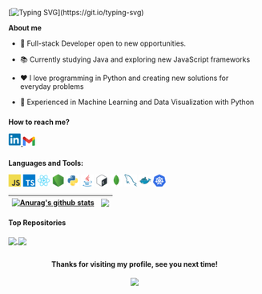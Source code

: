 [![Typing SVG](https://readme-typing-svg.demolab.com?font=Fira+Code&pause=1000&color=58A6FF&width=435&lines=Hi+there%2C+I'm+Jo%C3%A3o+Victor%F0%9F%91%8B%F0%9F%8F%BC;Welcome+to+my+Github+Profile!)](https://git.io/typing-svg)

**About me**

- 💼 Full-stack Developer open to new opportunities.

- 📚 Currently studying Java and exploring new JavaScript frameworks

- ❤️ I love programming in Python and creating new solutions for everyday problems

- 🤖 Experienced in Machine Learning and Data Visualization with Python

###

**How to reach me?**

<a href="https://www.linkedin.com/in/joao-victor-ferreira-da-silva/">
  <code><img src="./resources/linkedin-original.svg" height="25"/></code>
</a>
<a href="mailto:jvictorfsilva@gmail.com">
  <code><img src="./resources/gmail-original.svg" height="18"/></code>
</a>

###

**Languages and Tools:**

<code><img height="25" src="./resources/javascript-original.svg"></code>
<code><img height="25" src="./resources/typescript-original.svg"></code>
<code><img height="25" src="./resources/react-original.svg"></code>
<code><img height="25" src="./resources/nodejs-original.svg"></code>
<code><img height="25" src="./resources/python-original.svg"></code>
<code><img height="25" src="./resources/java-original.svg"></code>
<code><img height="25" src="./resources/bash-original.svg"></code>
<code><img height="25" src="./resources/mongodb-original.svg"></code>
<code><img height="25" src="./resources/mysql-original.svg"></code>
<code><img height="25" src="./resources/docker-original.svg"></code>
<code><img height="25" src="./resources/kubernetes-original.svg"></code>

| <a href="https://github.com/jvictorfsilva"><img align="center" src="https://github-readme-stats.vercel.app/api?username=jvictorfsilva&show_icons=true&theme=github_dark&include_all_commits=true&count_private=true" alt="Anurag's github stats" /></a> | <a href="https://github.com/jvictorfsilva"><img align="center" src="https://github-readme-stats.vercel.app/api/top-langs/?username=jvictorfsilva&layout=compact&langs_count=6&theme=github_dark" /></a> |
| ------------------------------------------------------------------------------------------------------------------------------------------------------------------------------------------------------------------------------------------------------- | ------------------------------------------------------------------------------------------------------------------------------------------------------------------------------------------------------- |

#### Top Repositories

<a href="https://github.com/jvictorfsilva/Slime-Disorder">
  <img align="center" src="https://github-readme-stats.vercel.app/api/pin/?username=jvictorfsilva&repo=Slime-Disorder&theme=github_dark" />
</a>
<a href="https://github.com/jvictorfsilva/stock-control">
  <img align="center" src="https://github-readme-stats.vercel.app/api/pin/?username=jvictorfsilva&repo=stock-control&theme=github_dark" />
</a>   
  
  ##
  
<h4 align="center">Thanks for visiting my profile, see you next time!</h4>
<p align="center">
  <img src="https://profile-counter.glitch.me/jvictorfsilva/count.svg" />
</p>
